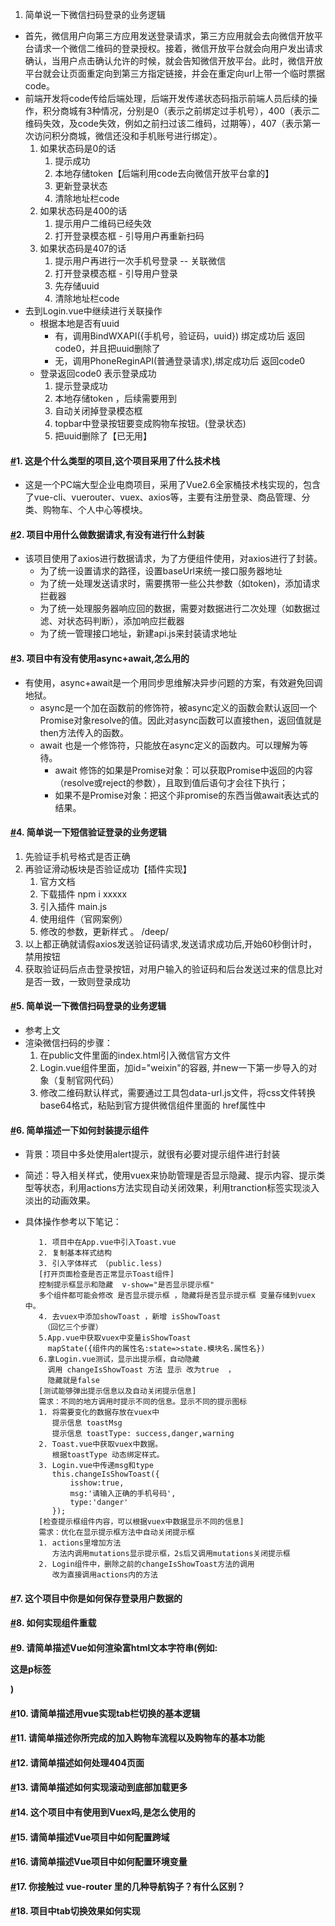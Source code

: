 1. 简单说一下微信扫码登录的业务逻辑
-  首先，微信用户向第三方应用发送登录请求，第三方应用就会去向微信开放平台请求一个微信二维码的登录授权。接着，微信开放平台就会向用户发出请求确认，当用户点击确认允许的时候，就会告知微信开放平台。此时，微信开放平台就会让页面重定向到第三方指定链接，并会在重定向url上带一个临时票据code。
- 前端开发将code传给后端处理，后端开发传递状态码指示前端人员后续的操作，积分商城有3种情况，分别是0（表示之前绑定过手机号），400（表示二维码失效，及code失效，例如之前扫过该二维码，过期等），407（表示第一次访问积分商城，微信还没和手机账号进行绑定）。
   1. 如果状态码是0的话
      1.  提示成功
      2.  本地存储token【后端利用code去向微信开放平台拿的】
      3. 更新登录状态
      4. 清除地址栏code
   2. 如果状态码是400的话
      1.  提示用户二维码已经失效
      2.  打开登录模态框 - 引导用户再重新扫码
   3. 如果状态码是407的话
      1.  提示用户再进行一次手机号登录 -- 关联微信
      2.  打开登录模态框 -  引导用户登录
      3. 先存储uuid
      4. 清除地址栏code
- 去到Login.vue中继续进行关联操作
   - 根据本地是否有uuid
      - 有，调用BindWXAPI({手机号，验证码，uuid})  绑定成功后 返回code0，并且把uuid删除了
      - 无，调用PhoneReginAPI(普通登录请求),绑定成功后 返回code0
   - 登录返回code0 表示登录成功
      1. 提示登录成功
      2. 本地存储token ，后续需要用到
      3. 自动关闭掉登录模态框
      4. topbar中登录按钮要变成购物车按钮。(登录状态)
      5. 把uuid删除了【已无用】
#### [#](http://106.52.243.61:5502/guide/questions/questions.html#_1-%E8%BF%99%E6%98%AF%E4%B8%AA%E4%BB%80%E4%B9%88%E7%B1%BB%E5%9E%8B%E7%9A%84%E9%A1%B9%E7%9B%AE-%E8%BF%99%E4%B8%AA%E9%A1%B9%E7%9B%AE%E9%87%87%E7%94%A8%E4%BA%86%E4%BB%80%E4%B9%88%E6%8A%80%E6%9C%AF%E6%A0%88)1. 这是个什么类型的项目,这个项目采用了什么技术栈

- 这是一个PC端大型企业电商项目，采用了Vue2.6全家桶技术栈实现的，包含了vue-cli、vuerouter、vuex、axios等，主要有注册登录、商品管理、分类、购物车、个人中心等模块。
#### [#](http://106.52.243.61:5502/guide/questions/questions.html#_2-%E9%A1%B9%E7%9B%AE%E4%B8%AD%E7%94%A8%E4%BB%80%E4%B9%88%E5%81%9A%E6%95%B0%E6%8D%AE%E8%AF%B7%E6%B1%82-%E6%9C%89%E6%B2%A1%E6%9C%89%E8%BF%9B%E8%A1%8C%E4%BB%80%E4%B9%88%E5%B0%81%E8%A3%85)2. 项目中用什么做数据请求,有没有进行什么封装

- 该项目使用了axios进行数据请求，为了方便组件使用，对axios进行了封装。
   - 为了统一设置请求的路径，设置baseUrl来统一接口服务器地址
   - 为了统一处理发送请求时，需要携带一些公共参数（如token)，添加请求拦截器
   - 为了统一处理服务器响应回的数据，需要对数据进行二次处理（如数据过滤、对状态码判断），添加响应拦截器
   - 为了统一管理接口地址，新建api.js来封装请求地址
#### [#](http://106.52.243.61:5502/guide/questions/questions.html#_3-%E9%A1%B9%E7%9B%AE%E4%B8%AD%E6%9C%89%E6%B2%A1%E6%9C%89%E4%BD%BF%E7%94%A8async-await-%E6%80%8E%E4%B9%88%E7%94%A8%E7%9A%84)3. 项目中有没有使用async+await,怎么用的

- 有使用，async+await是一个用同步思维解决异步问题的方案，有效避免回调地狱。
   - async是一个加在函数前的修饰符，被async定义的函数会默认返回一个Promise对象resolve的值。因此对async函数可以直接then，返回值就是then方法传入的函数。
   - await 也是一个修饰符，只能放在async定义的函数内。可以理解为等待。
      - await 修饰的如果是Promise对象：可以获取Promise中返回的内容（resolve或reject的参数），且取到值后语句才会往下执行；
      - 如果不是Promise对象：把这个非promise的东西当做await表达式的结果。
#### [#](http://106.52.243.61:5502/guide/questions/questions.html#_4-%E7%AE%80%E5%8D%95%E8%AF%B4%E4%B8%80%E4%B8%8B%E7%9F%AD%E4%BF%A1%E9%AA%8C%E8%AF%81%E7%99%BB%E5%BD%95%E7%9A%84%E4%B8%9A%E5%8A%A1%E9%80%BB%E8%BE%91)4. 简单说一下短信验证登录的业务逻辑

1. 先验证手机号格式是否正确 
2. 再验证滑动板块是否验证成功【插件实现】
   1. 官方文档
   2. 下载插件 npm i xxxxx
   3. 引入插件 main.js 
   4. 使用组件（官网案例）
   5. 修改的参数，更新样式 。 /deep/
3. 以上都正确就请假axios发送验证码请求,发送请求成功后,开始60秒倒计时，禁用按钮
4. 获取验证码后点击登录按钮，对用户输入的验证码和后台发送过来的信息比对是否一致，一致则登录成功
#### [#](http://106.52.243.61:5502/guide/questions/questions.html#_5-%E7%AE%80%E5%8D%95%E8%AF%B4%E4%B8%80%E4%B8%8B%E5%BE%AE%E4%BF%A1%E6%89%AB%E7%A0%81%E7%99%BB%E5%BD%95%E7%9A%84%E4%B8%9A%E5%8A%A1%E9%80%BB%E8%BE%91)5. 简单说一下微信扫码登录的业务逻辑

- 参考上文
- 渲染微信扫码的步骤：
   1. 在public文件里面的index.html引入微信官方文件 
   2. Login.vue组件里面，加id="weixin"的容器, 并new一下第一步导入的对象（复制官网代码）
   3. 修改二维码默认样式，需要通过工具包data-url.js文件，将css文件转换base64格式，粘贴到官方提供微信组件里面的 href属性中
#### [#](http://106.52.243.61:5502/guide/questions/questions.html#_6-%E7%AE%80%E5%8D%95%E6%8F%8F%E8%BF%B0%E4%B8%80%E4%B8%8B%E5%A6%82%E4%BD%95%E5%B0%81%E8%A3%85%E6%8F%90%E7%A4%BA%E7%BB%84%E4%BB%B6)6. 简单描述一下如何封装提示组件

- 背景：项目中多处使用alert提示，就很有必要对提示组件进行封装
- 简述：导入相关样式，使用vuex来协助管理是否显示隐藏、提示内容、提示类型等状态，利用actions方法实现自动关闭效果，利用tranction标签实现淡入淡出的动画效果。
- 具体操作参考以下笔记：

         1. 项目中在App.vue中引入Toast.vue 
         2. 复制基本样式结构
         3. 引入字体样式 （public.less) 
         [打开页面检查是否正常显示Toast组件]
         控制提示框显示和隐藏  v-show="是否显示提示框"
         多个组件都可能会修改 是否显示提示框 ，隐藏将是否显示提示框 变量存储到vuex中。
         4. 去vuex中添加showToast ，新增 isShowToast
          （回忆三个步骤）
         5.App.vue中获取vuex中变量isShowToast
           mapState({组件内的属性名:state=>state.模块名.属性名})
         6.拿Login.vue测试，显示出提示框，自动隐藏
           调用 changeIsShowToast 方法 显示 改为true  ，
           隐藏就是false
         [测试能够弹出提示信息以及自动关闭提示信息]
         需求：不同的地方调用时提示不同的信息。显示不同的提示图标
         1. 将需要变化的数据存放在vuex中
            提示信息 toastMsg
            提示信息 toastType: success,danger,warning 
         2. Toast.vue中获取vuex中数据。
            根据toastType 动态绑定样式。
         3. Login.vue中传递msg和type
            this.changeIsShowToast({
                isshow:true,
                msg:'请输入正确的手机号码',
                type:'danger'
            });
         [检查提示框组件内容，可以根据vuex中数据显示不同的信息]   
         需求：优化在显示提示框方法中自动关闭提示框
         1. actions里增加方法
            方法内调用mutations显示提示框，2s后又调用mutations关闭提示框
         2. Login组件中，删除之前的changeIsShowToast方法的调用
            改为直接调用actions内的方法
#### [#](http://106.52.243.61:5502/guide/questions/questions.html#_7-%E8%BF%99%E4%B8%AA%E9%A1%B9%E7%9B%AE%E4%B8%AD%E4%BD%A0%E6%98%AF%E5%A6%82%E4%BD%95%E4%BF%9D%E5%AD%98%E7%99%BB%E5%BD%95%E7%94%A8%E6%88%B7%E6%95%B0%E6%8D%AE%E7%9A%84)7. 这个项目中你是如何保存登录用户数据的
#### [#](http://106.52.243.61:5502/guide/questions/questions.html#_8-%E5%A6%82%E4%BD%95%E5%AE%9E%E7%8E%B0%E7%BB%84%E4%BB%B6%E9%87%8D%E8%BD%BD)8. 如何实现组件重载
#### [#](http://106.52.243.61:5502/guide/questions/questions.html#_9-%E8%AF%B7%E7%AE%80%E5%8D%95%E6%8F%8F%E8%BF%B0vue%E5%A6%82%E4%BD%95%E6%B8%B2%E6%9F%93%E5%AF%8Chtml%E6%96%87%E6%9C%AC%E5%AD%97%E7%AC%A6%E4%B8%B2-%E4%BE%8B%E5%A6%82-p-%E8%BF%99%E6%98%AFp%E6%A0%87%E7%AD%BE-p)9. 请简单描述Vue如何渲染富html文本字符串(例如:<p>这是p标签</p>)
#### [#](http://106.52.243.61:5502/guide/questions/questions.html#_10-%E8%AF%B7%E7%AE%80%E5%8D%95%E6%8F%8F%E8%BF%B0%E7%94%A8vue%E5%AE%9E%E7%8E%B0tab%E6%A0%8F%E5%88%87%E6%8D%A2%E7%9A%84%E5%9F%BA%E6%9C%AC%E9%80%BB%E8%BE%91)10. 请简单描述用vue实现tab栏切换的基本逻辑
#### [#](http://106.52.243.61:5502/guide/questions/questions.html#_11-%E8%AF%B7%E7%AE%80%E5%8D%95%E6%8F%8F%E8%BF%B0%E4%BD%A0%E6%89%80%E5%AE%8C%E6%88%90%E7%9A%84%E5%8A%A0%E5%85%A5%E8%B4%AD%E7%89%A9%E8%BD%A6%E6%B5%81%E7%A8%8B%E4%BB%A5%E5%8F%8A%E8%B4%AD%E7%89%A9%E8%BD%A6%E7%9A%84%E5%9F%BA%E6%9C%AC%E5%8A%9F%E8%83%BD)11. 请简单描述你所完成的加入购物车流程以及购物车的基本功能
#### [#](http://106.52.243.61:5502/guide/questions/questions.html#_12-%E8%AF%B7%E7%AE%80%E5%8D%95%E6%8F%8F%E8%BF%B0%E5%A6%82%E4%BD%95%E5%A4%84%E7%90%86404%E9%A1%B5%E9%9D%A2)12. 请简单描述如何处理404页面
#### [#](http://106.52.243.61:5502/guide/questions/questions.html#_13-%E8%AF%B7%E7%AE%80%E5%8D%95%E6%8F%8F%E8%BF%B0%E5%A6%82%E4%BD%95%E5%AE%9E%E7%8E%B0%E6%BB%9A%E5%8A%A8%E5%88%B0%E5%BA%95%E9%83%A8%E5%8A%A0%E8%BD%BD%E6%9B%B4%E5%A4%9A)13. 请简单描述如何实现滚动到底部加载更多
#### [#](http://106.52.243.61:5502/guide/questions/questions.html#_14-%E8%BF%99%E4%B8%AA%E9%A1%B9%E7%9B%AE%E4%B8%AD%E6%9C%89%E4%BD%BF%E7%94%A8%E5%88%B0vuex%E5%90%97-%E6%98%AF%E6%80%8E%E4%B9%88%E4%BD%BF%E7%94%A8%E7%9A%84)14. 这个项目中有使用到Vuex吗,是怎么使用的
#### [#](http://106.52.243.61:5502/guide/questions/questions.html#_15-%E8%AF%B7%E7%AE%80%E5%8D%95%E6%8F%8F%E8%BF%B0vue%E9%A1%B9%E7%9B%AE%E4%B8%AD%E5%A6%82%E4%BD%95%E9%85%8D%E7%BD%AE%E8%B7%A8%E5%9F%9F)15. 请简单描述Vue项目中如何配置跨域
#### [#](http://106.52.243.61:5502/guide/questions/questions.html#_16-%E8%AF%B7%E7%AE%80%E5%8D%95%E6%8F%8F%E8%BF%B0vue%E9%A1%B9%E7%9B%AE%E4%B8%AD%E5%A6%82%E4%BD%95%E9%85%8D%E7%BD%AE%E7%8E%AF%E5%A2%83%E5%8F%98%E9%87%8F)16. 请简单描述Vue项目中如何配置环境变量
#### [#](http://106.52.243.61:5502/guide/questions/questions.html#_17-%E4%BD%A0%E6%8E%A5%E8%A7%A6%E8%BF%87-vue-router-%E9%87%8C%E7%9A%84%E5%87%A0%E7%A7%8D%E5%AF%BC%E8%88%AA%E9%92%A9%E5%AD%90-%E6%9C%89%E4%BB%80%E4%B9%88%E5%8C%BA%E5%88%AB)17. 你接触过 vue-router 里的几种导航钩子？有什么区别？
#### [#](http://106.52.243.61:5502/guide/questions/questions.html#_18-%E9%A1%B9%E7%9B%AE%E4%B8%ADtab%E5%88%87%E6%8D%A2%E6%95%88%E6%9E%9C%E5%A6%82%E4%BD%95%E5%AE%9E%E7%8E%B0)18. 项目中tab切换效果如何实现
